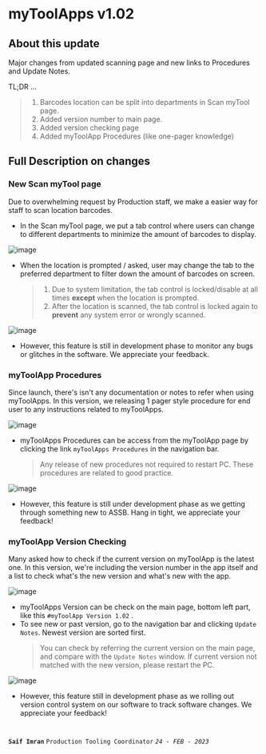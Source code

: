 # myToolApps v1.02


## About this update

    
Major changes from updated scanning page and new links to Procedures and Update Notes.

TL;DR ...
> 1. Barcodes location can be split into departments in Scan myTool page.
> 2. Added version number to main page.
> 3. Added version checking page
> 4. Added myToolApp Procedures (like one-pager knowledge)

## Full Description on changes

### New Scan myTool page

Due to overwhelming request by Production staff, we make a easier way for staff to scan location barcodes.
- In the Scan myTool page, we put a tab control where users can change to different departments to minimize the amount of barcodes to display.

![image](https://user-images.githubusercontent.com/100564658/220584165-57057860-3d41-45f8-bc9c-e612ce26924c.png)


- When the location is prompted / asked, user may change the tab to the preferred department to filter down the amount of barcodes on screen.
	

    > 1. Due to system limitation, the tab control is locked/disable at all times **except** when the location is prompted.
    > 2. After the location is scanned, the tab control is locked again to **prevent** any system error or wrongly scanned.


![image](https://user-images.githubusercontent.com/100564658/220584676-100065ca-7176-403a-aa95-c6561d254fd7.png)

- However, this feature is still in development phase to monitor any bugs or glitches in the software. We appreciate your feedback.

### myToolApp Procedures

Since launch, there's isn't any documentation or notes to refer when using myToolApps. In this version, we releasing 1 pager style procedure for end user to any instructions related to myToolApps.

![image](https://user-images.githubusercontent.com/100564658/220584912-668b3552-74cc-4758-837b-c0cd02ac7f97.png)

- myToolApps Procedures can be access from the myToolApp page by clicking the link `myToolApps Procedures` in the navigation bar.
	> Any release of new procedures not required to restart PC.
	> These procedures are related to good practice.

![image](https://user-images.githubusercontent.com/100564658/220585348-06c900f5-dc7e-42a3-a315-e7c650d91ccb.png)

- However, this feature is still under development phase as we getting through something new to ASSB. Hang in tight, we appreciate your feedback!

### myToolApp Version Checking

Many asked how to check if the current version on myToolApp is the latest one. In this version, we're including the version number in the app itself and a list to check what's the new version and what's new with the app.

![image](https://user-images.githubusercontent.com/100564658/220585025-9bd1e891-9a5c-48a9-960a-13a830621a35.png)

- myToolApps Version can be check on the main page, bottom left part, like this `#myToolApp Version 1.02` . 
- To see new or past version, go to the navigation bar and clicking `Update Notes`. Newest version are sorted first.
	> You can check by referring the current version on the main page, and compare with the `Update Notes` window. If current version not matched with the new version, please restart the PC.

![image](https://user-images.githubusercontent.com/100564658/220585161-c0a32034-b427-49a1-84ca-fd22b3776fc6.png)

- However, this feature still in development phase as we rolling out version control system on our software to track software changes. We appreciate your feedback!

#


**`Saif Imran`**
`Production Tooling Coordinator`
*`24 - FEB - 2023`*